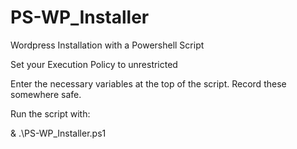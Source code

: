 # PS-WP_Installer
Wordpress Installation with a Powershell Script

Set your Execution Policy to unrestricted

Enter the necessary variables at the top of the script. 
Record these somewhere safe. 

Run the script with: 

& .\PS-WP_Installer.ps1